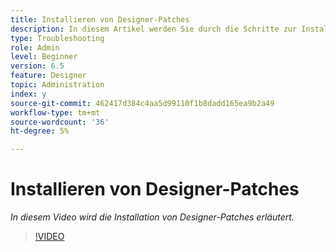 ```yaml
---
title: Installieren von Designer-Patches
description: In diesem Artikel werden Sie durch die Schritte zur Installation von AEM Forms Designer-Patches geführt.
type: Troubleshooting
role: Admin
level: Beginner
version: 6.5
feature: Designer
topic: Administration
index: y
source-git-commit: 462417d384c4aa5d99110f1b8dadd165ea9b2a49
workflow-type: tm+mt
source-wordcount: '36'
ht-degree: 5%

---
```



# Installieren von Designer-Patches

*In diesem Video wird die Installation von Designer-Patches erläutert.*

>[!VIDEO](https://video.tv.adobe.com/v/335504?quality=9&learn=on)

